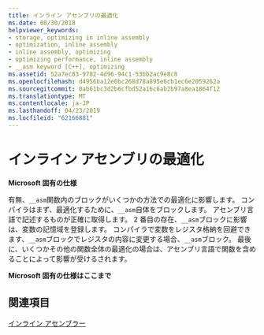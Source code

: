 ```yaml
---
title: インライン アセンブリの最適化
ms.date: 08/30/2018
helpviewer_keywords:
- storage, optimizing in inline assembly
- optimization, inline assembly
- inline assembly, optimizing
- optimizing performance, inline assembly
- __asm keyword [C++], optimizing
ms.assetid: 52a7ec83-9782-4d96-94c1-53bb2ac9e8c8
ms.openlocfilehash: d4956ba12e0bc268d78a895e6cb1ec6e2059262a
ms.sourcegitcommit: 0ab61bc3d2b6cfbd52a16c6ab2b97a8ea1864f12
ms.translationtype: MT
ms.contentlocale: ja-JP
ms.lasthandoff: 04/23/2019
ms.locfileid: "62166881"
---
```

# <a name="optimizing-inline-assembly"></a>インライン アセンブリの最適化

**Microsoft 固有の仕様**

有無、`__asm`関数内のブロックがいくつかの方法での最適化に影響します。 コンパイラはまず、最適化するために、`__asm`自体をブロックします。 アセンブリ言語で記述するものが正確に取得します。 2 番目の存在、`__asm`ブロックに影響は、変数の記憶域を登録します。 コンパイラで変数をレジスタ格納を回避できます、`__asm`ブロックでレジスタの内容に変更する場合、`__asm`ブロック。 最後に、いくつかその他の関数全体の最適化の場合は、アセンブリ言語で関数を含めることによって影響が受けるされます。

**Microsoft 固有の仕様はここまで**

## <a name="see-also"></a>関連項目

[インライン アセンブラー](../../assembler/inline/inline-assembler.md)<br/>